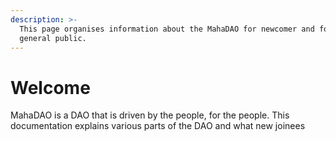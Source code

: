 ```yaml
---
description: >-
  This page organises information about the MahaDAO for newcomer and for the
  general public.
---
```


# Welcome

MahaDAO is a DAO that is driven by the people, for the people. This documentation explains various parts of the DAO and what new joinees



